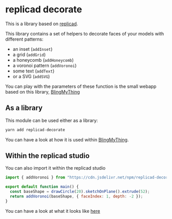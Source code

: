 # replicad decorate

This is a library based on [replicad](https://replicad.xyz).

This library contains a set of helpers to decorate faces of your models with
different patterns:

- an inset (`addInset`)
- a grid (`addGrid`)
- a honeycomb (`addHoneycomb`)
- a voronoi pattern (`addVoronoi`)
- some text (`addText`)
- or a SVG (`addSVG`)

You can play with the parameters of these function is the small webapp based on
this library, [BlingMyThing](https://blingmything.sgenoud.com)

## As a library

This module can be used either as a library:

```js
yarn add replicad-decorate
```

You can have a look at how it is used within [BlingMyThing](https://github.com/sgenoud/blingmything).

## Within the replicad studio

You can also import it within the replicad studio

```js
import { addVoronoi } from "https://cdn.jsdelivr.net/npm/replicad-decorate/dist/studio/replicad-decorate.js";

export default function main() {
  const baseShape = drawCircle(20).sketchOnPlane().extrude(52);
  return addVoronoi(baseShape, { faceIndex: 1, depth: -2 });
}
```

You can have a look at what it looks like [here](https://studio.replicad.xyz/share/https%3A%2F%2Fgist.githubusercontent.com%2Fsgenoud%2F7c8aaf814f633624853e8484f5505601%2Fraw%2F6f83c7ef17365d9cf5769cb996a57ccbbe259f4a%2Fshowcase-decorate.js)

